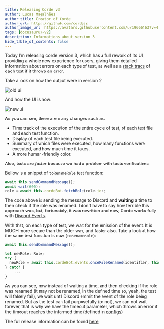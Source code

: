 ```yaml
---
title: Releasing Corde v3
author: Lucas Magalhães
author_title: Creator of Corde
author_url: https://github.com/cordejs
author_image_url: https://avatars.githubusercontent.com/u/19666463?v=4
tags: [docusaurus-v2]
description: Informations about version 3
hide_table_of_contents: false
---
```


Today I'm releasing corde version 3, which has a full rework of its UI,
providing a whole new experience for users, giving them detailed information about errors
on each type of test, as well as a [stack trace](https://en.wikipedia.org/wiki/Stack_trace)
of each test if it throws an error.

Take a look on how the output were in version 2:

<div style={{textAlign: 'center'}}>

![old ui](/img/console_print.png)

</div>

And how the UI is now:

<div style={{textAlign: 'center'}}>

![new ui](/img/test_success_example.png)

</div>

As you can see, there are many changes such as:

- Time track of the execution of the entire cycle of test, of each test file and each test function.
- Display of each test file being executed.
- Summary of which files were executed, how many functions were executed, and how much time it takes.
- A more human-friendly color.

Also, tests are _faster_ because we had a problem with tests verifications

Bellow is a snippet of `toRenameRole` test function:

```typescript
await this.sendCommandMessage();
await wait(600);
role = await this.cordeBot.fetchRole(role.id);
```

The code above is sending the message to Discord and **waiting** a time
to then check if the role was renamed. I don't have to say how terrible
this approach was, but, fortunately, it was rewritten and now, Corde works
fully with [Discord Events](https://discord.com/developers/docs/topics/gateway#gateway-intents).

With that, on each type of test, we wait for the emission of the event.
It is MUCH more secure than the older way, and faster also.
Take a look at how the same test function is now (`toRenameRole`):

```typescript
await this.sendCommandMessage();

let newRole: Role;
try {
  newRole = await this.cordeBot.events.onceRoleRenamed(identifier, this.timeOut);
} catch {
    ...
}
```

As you can see, now instead of waiting a time, and then checking if the role was
renamed (it may not be renamed, in the defined time so, yeah, the test will falsely
fail), we wait until Discord emmit the event of the role being renamed. But as the
test can fail purposefully (or not), we can not wait forever, that is why we have the
timeout parameter, which throws an error if the timeout reaches the informed time
(defined in [configs](/docs/configurations#timeout))

The full release information can be found [here](https://github.com/cordejs/corde/releases/tag/v3.0.1)
